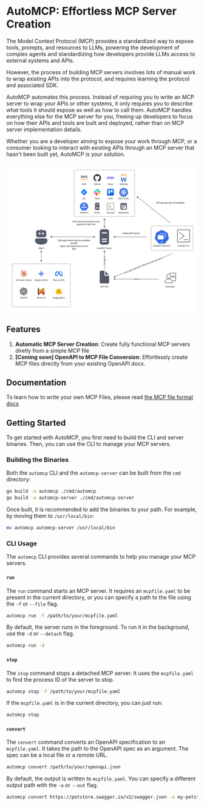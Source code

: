 # AutoMCP: Effortless MCP Server Creation

The Model Context Protocol (MCP) provides a standardized way to expose tools, prompts,
and resources to LLMs, powering the development of complex agents and standardizing
how developers provide LLMs access to external systems and APIs.

However, the process of building MCP servers involves lots of manual work to wrap existing
APIs into the protocol, and requires learning the protocol and associated SDK.

AutoMCP automates this process. Instead of requiring you to write an MCP server to wrap your
APIs or other systems, it only requires you to describe what tools it should expose as well
as how to call them. AutoMCP handles everything else for the MCP server for you, freeing up
developers to focus on how their APIs and tools are built and deployed, rather than on MCP
server implementation details.

Whether you are a developer aiming to expose your work through MCP, or a consumer looking to
interact with existing APIs through an MCP server that hasn't been built yet, AutoMCP is your
solution.

![AutoMCP System Diagram](./docs/automcp-system-diagram.jpg) 

## Features

1. **Automatic MCP Server Creation**: Create fully functional MCP servers diretly from a
simple MCP file
2. **[Coming soon] OpenAPI to MCP File Conversion**: Effortlessly create MCP files directly
from your existing OpenAPI docs.

## Documentation

To learn how to write your own MCP Files, please read [the MCP file format docs](./docs/mcp_file_format.md)

## Getting Started

To get started with AutoMCP, you first need to build the CLI and server binaries. Then, you can use the CLI to manage your MCP servers.

### Building the Binaries

Both the `automcp` CLI and the `automcp-server` can be built from the `cmd` directory:

```bash
go build -o automcp ./cmd/automcp
go build -o automcp-server ./cmd/automcp-server
```

Once built, it is recommended to add the binaries to your path. For example, by moving them to `/usr/local/bin`:

```bash
mv automcp automcp-server /usr/local/bin
```

### CLI Usage

The `automcp` CLI provides several commands to help you manage your MCP servers.

#### `run`

The `run` command starts an MCP server. It requires an `mcpfile.yaml` to be present in the current directory, or you can specify a path to the file using the `-f` or `--file` flag.

```bash
automcp run -f /path/to/your/mcpfile.yaml
```

By default, the server runs in the foreground. To run it in the background, use the `-d` or `--detach` flag.

```bash
automcp run -d
```

#### `stop`

The `stop` command stops a detached MCP server. It uses the `mcpfile.yaml` to find the process ID of the server to stop.

```bash
automcp stop -f /path/to/your/mcpfile.yaml
```

If the `mcpfile.yaml` is in the current directory, you can just run:

```bash
automcp stop
```

#### `convert`

The `convert` command converts an OpenAPI specification to an `mcpfile.yaml`. It takes the path to the OpenAPI spec as an argument. The spec can be a local file or a remote URL.

```bash
automcp convert /path/to/your/openapi.json
```

By default, the output is written to `mcpfile.yaml`. You can specify a different output path with the `-o` or `--out` flag.

```bash
automcp convert https://petstore.swagger.io/v2/swagger.json -o my-petstore.yaml
```

